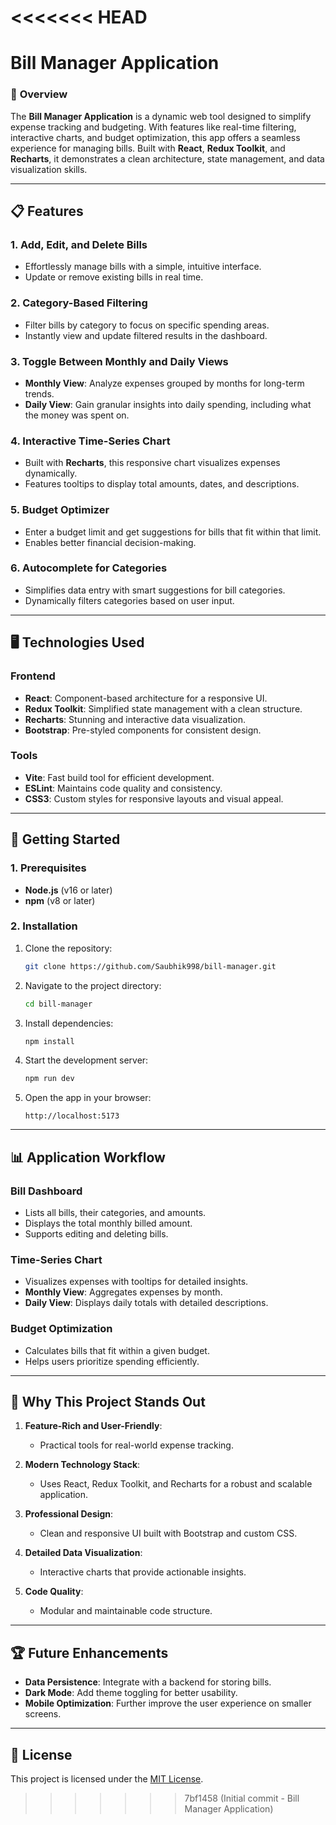 <<<<<<< HEAD
=======
# **Bill Manager Application**

### 🌟 **Overview**

The **Bill Manager Application** is a dynamic web tool designed to simplify expense tracking and budgeting. With features like real-time filtering, interactive charts, and budget optimization, this app offers a seamless experience for managing bills. Built with **React**, **Redux Toolkit**, and **Recharts**, it demonstrates a clean architecture, state management, and data visualization skills.

---

## 📋 **Features**

### **1. Add, Edit, and Delete Bills**
- Effortlessly manage bills with a simple, intuitive interface.
- Update or remove existing bills in real time.

### **2. Category-Based Filtering**
- Filter bills by category to focus on specific spending areas.
- Instantly view and update filtered results in the dashboard.

### **3. Toggle Between Monthly and Daily Views**
- **Monthly View**: Analyze expenses grouped by months for long-term trends.
- **Daily View**: Gain granular insights into daily spending, including what the money was spent on.

### **4. Interactive Time-Series Chart**
- Built with **Recharts**, this responsive chart visualizes expenses dynamically.
- Features tooltips to display total amounts, dates, and descriptions.

### **5. Budget Optimizer**
- Enter a budget limit and get suggestions for bills that fit within that limit.
- Enables better financial decision-making.

### **6. Autocomplete for Categories**
- Simplifies data entry with smart suggestions for bill categories.
- Dynamically filters categories based on user input.

---

## 🖥️ **Technologies Used**

### **Frontend**
- **React**: Component-based architecture for a responsive UI.
- **Redux Toolkit**: Simplified state management with a clean structure.
- **Recharts**: Stunning and interactive data visualization.
- **Bootstrap**: Pre-styled components for consistent design.

### **Tools**
- **Vite**: Fast build tool for efficient development.
- **ESLint**: Maintains code quality and consistency.
- **CSS3**: Custom styles for responsive layouts and visual appeal.

---

## 🚀 **Getting Started**

### **1. Prerequisites**
- **Node.js** (v16 or later)
- **npm** (v8 or later)

### **2. Installation**
1. Clone the repository:
   ```bash
   git clone https://github.com/Saubhik998/bill-manager.git
   ```
2. Navigate to the project directory:
   ```bash
   cd bill-manager
   ```
3. Install dependencies:
   ```bash
   npm install
   ```
4. Start the development server:
   ```bash
   npm run dev
   ```
5. Open the app in your browser:
   ```
   http://localhost:5173
   ```

---

## 📊 **Application Workflow**

### **Bill Dashboard**
- Lists all bills, their categories, and amounts.
- Displays the total monthly billed amount.
- Supports editing and deleting bills.

### **Time-Series Chart**
- Visualizes expenses with tooltips for detailed insights.
- **Monthly View**: Aggregates expenses by month.
- **Daily View**: Displays daily totals with detailed descriptions.

### **Budget Optimization**
- Calculates bills that fit within a given budget.
- Helps users prioritize spending efficiently.

---


## 🎯 **Why This Project Stands Out**

1. **Feature-Rich and User-Friendly**:
   - Practical tools for real-world expense tracking.

2. **Modern Technology Stack**:
   - Uses React, Redux Toolkit, and Recharts for a robust and scalable application.

3. **Professional Design**:
   - Clean and responsive UI built with Bootstrap and custom CSS.

4. **Detailed Data Visualization**:
   - Interactive charts that provide actionable insights.

5. **Code Quality**:
   - Modular and maintainable code structure.

---

## 🏆 **Future Enhancements**
- **Data Persistence**: Integrate with a backend for storing bills.
- **Dark Mode**: Add theme toggling for better usability.
- **Mobile Optimization**: Further improve the user experience on smaller screens.

---

## 📜 **License**

This project is licensed under the [MIT License](LICENSE).

>>>>>>> 7bf1458 (Initial commit - Bill Manager Application)
